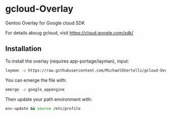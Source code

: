 # gcloud-Overlay
Gentoo Overlay for Google cloud SDK

For details aboug gcloud, visit https://cloud.google.com/sdk/

## Installation
To install the overlay (requires app-portage/layman), input:
```bash
layman -o https://raw.githubusercontent.com/MichaelOVertolli/gcloud-Overlay/master/google-cloud-sdk.xml -f -a google-cloud-sdk
```

You can emerge the file with:
```bash
emerge -a google_appengine
```

Then update your path environment with:
```bash
env-update && source /etc/profile
```